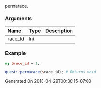 permarace.
### Arguments
**Name**|**Type**|**Description**
:---|:---|:---
race_id|int|

### Example

```perl
my $race_id = 1;

quest::permarace($race_id); # Returns void
```


Generated On 2018-04-29T00:30:15-07:00